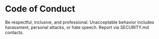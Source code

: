 # Code of Conduct

Be respectful, inclusive, and professional.
Unacceptable behavior includes harassment, personal attacks, or hate speech.
Report via SECURITY.md contacts.
